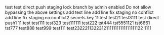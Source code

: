 test
test
direct push staging lock branch  by admin
enabled Do not allow bypassing the above settings
add test line
add line fix staging no conflict
add line fix staging no conflict2
secrets key 11
test
test21
test3111
test direct push1
11
test
test111
test323
test111111
test222
tst444
tst5551121
tst6661
tst777
test888
test999
test111
test232221132231211111111111111111122
1111
